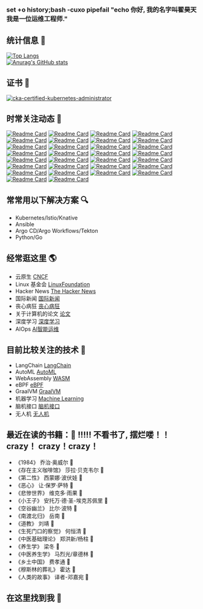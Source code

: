### set +o history;bash -cuxo pipefail "echo 你好,  我的名字叫翟昊天我是一位运维工程师."

## 统计信息 :information_desk_person:
[![Top Langs](https://github-readme-stats.vercel.app/api/top-langs/?username=Zhaikuku&layout=compact&card_width=400&locale=cn&theme=aura)](https://github.com/anuraghazra/github-readme-stats) <br />
[![Anurag's GitHub stats](https://github-readme-stats.vercel.app/api?username=Zhaikuku&show_icons=true&theme=radical&locale=cn)](https://github.com/anuraghazra/github-readme-stats)
## 证书 :100:
[![cka-certified-kubernetes-administrator](https://user-images.githubusercontent.com/4213435/183928214-d775ab88-2034-47b5-beba-2ec083462629.png)](https://training.linuxfoundation.cn/certificates/1)

## 时常关注动态 :speech_balloon:
[![Readme Card](https://github-readme-stats.vercel.app/api/pin/?username=kuchin&repo=awesome-cto)](https://github.com/kuchin/awesome-cto)
[![Readme Card](https://github-readme-stats.vercel.app/api/pin/?username=mtdvio&repo=every-programmer-should-know)](https://github.com/mtdvio/every-programmer-should-know)
[![Readme Card](https://github-readme-stats.vercel.app/api/pin/?username=kamranahmedse&repo=developer-roadmap)](https://github.com/kamranahmedse/developer-roadmap)
[![Readme Card](https://github-readme-stats.vercel.app/api/pin/?username=upgundecha&repo=howtheysre)](https://github.com/upgundecha/howtheysre)
[![Readme Card](https://github-readme-stats.vercel.app/api/pin/?username=geekan&repo=HowToLiveLonger)](https://github.com/geekan/HowToLiveLonger)
[![Readme Card](https://github-readme-stats.vercel.app/api/pin/?username=DovAmir&repo=awesome-design-patterns)](https://github.com/DovAmir/awesome-design-patterns)
[![Readme Card](https://github-readme-stats.vercel.app/api/pin/?username=akuity&repo=awesome-argo)](https://github.com/akuity/awesome-argo)
[![Readme Card](https://github-readme-stats.vercel.app/api/pin/?username=terrytangyuan&repo=awesome-kubeflow)](https://github.com/terrytangyuan/awesome-kubeflow)
[![Readme Card](https://github-readme-stats.vercel.app/api/pin/?username=kyrolabs&repo=awesome-langchain)](https://github.com/kyrolabs/awesome-langchain)
[![Readme Card](https://github-readme-stats.vercel.app/api/pin/?username=Significant-Gravitas&repo=Auto-GPT-Plugins)](https://github.com/Significant-Gravitas/Auto-GPT-Plugins)
[![Readme Card](https://github-readme-stats.vercel.app/api/pin/?username=BradyFU&repo=Awesome-Multimodal-Large-Language-Models)](https://github.com/BradyFU/Awesome-Multimodal-Large-Language-Models)
[![Readme Card](https://github-readme-stats.vercel.app/api/pin/?username=Hannibal046&repo=Awesome-LLM)](https://github.com/Hannibal046/Awesome-LLM)
[![Readme Card](https://github-readme-stats.vercel.app/api/pin/?username=fr0gger&repo=Awesome-GPT-Agents)](https://github.com/fr0gger/Awesome-GPT-Agents)
[![Readme Card](https://github-readme-stats.vercel.app/api/pin/?username=dair-ai&repo=Prompt-Engineering-Guide)](https://github.com/dair-ai/Prompt-Engineering-Guide)
[![Readme Card](https://github-readme-stats.vercel.app/api/pin/?username=coleam00&repo=context-engineering-intro)](https://github.com/coleam00/context-engineering-intro)
[![Readme Card](https://github-readme-stats.vercel.app/api/pin/?username=GanjinZero&repo=awesome_Chinese_medical_NLP)](https://github.com/GanjinZero/awesome_Chinese_medical_NLP)
[![Readme Card](https://github-readme-stats.vercel.app/api/pin/?username=luban-agi&repo=Awesome-AIGC-Tutorials)](https://github.com/luban-agi/Awesome-AIGC-Tutorials)
[![Readme Card](https://github-readme-stats.vercel.app/api/pin/?username=veggiemonk&repo=awesome-docker)](https://github.com/veggiemonk/awesome-docker)
[![Readme Card](https://github-readme-stats.vercel.app/api/pin/?username=ramitsurana&repo=awesome-kubernetes)](https://github.com/ramitsurana/awesome-kubernetes)
[![Readme Card](https://github-readme-stats.vercel.app/api/pin/?username=collabnix&repo=kubetools)](https://github.com/collabnix/kubetools)
[![Readme Card](https://github-readme-stats.vercel.app/api/pin/?username=nubenetes&repo=awesome-kubernetes)](https://github.com/nubenetes/awesome-kubernetes)
[![Readme Card](https://github-readme-stats.vercel.app/api/pin/?username=mstrYoda&repo=awesome-istio)](https://github.com/mstrYoda/awesome-istio)
[![Readme Card](https://github-readme-stats.vercel.app/api/pin/?username=anksos&repo=awesome-knative)](https://github.com/anksos/awesome-knative)
[![Readme Card](https://github-readme-stats.vercel.app/api/pin/?username=samber&repo=awesome-prometheus-alerts)](https://github.com/samber/awesome-prometheus-alerts)
[![Readme Card](https://github-readme-stats.vercel.app/api/pin/?username=appcypher&repo=awesome-wasm-langs)](https://github.com/appcypher/awesome-wasm-langs)
[![Readme Card](https://github-readme-stats.vercel.app/api/pin/?username=rust-unofficial&repo=awesome-rust)](https://github.com/rust-unofficial/awesome-rust)
[![Readme Card](https://github-readme-stats.vercel.app/api/pin/?username=fighting41love&repo=funNLP)](https://github.com/fighting41love/funNLP)
[![Readme Card](https://github-readme-stats.vercel.app/api/pin/?username=knownsec&repo=404StarLink)](https://github.com/knownsec/404StarLink)
[![Readme Card](https://github-readme-stats.vercel.app/api/pin/?username=agile6v&repo=awesome-nginx)](https://github.com/agile6v/awesome-nginx)
[![Readme Card](https://github-readme-stats.vercel.app/api/pin/?username=zoidbergwill&repo=awesome-ebpf)](https://github.com/zoidbergwill/awesome-ebpf)


## 常常用以下解决方案  :mag:
- Kubernetes/Istio/Knative
- Ansible
- Argo CD/Argo Workflows/Tekton
- Python/Go

## 经常逛这里 :earth_americas:
- 云原生 [CNCF](https://www.cncf.io) 
- Linux 基金会 [LinuxFoundation](https://www.linuxfoundation.org)
- Hacker News [The Hacker News](https://thehackernews.com)
- 国际新闻 [国际新闻](https://github.com/dutymachine/news)
- 丧心病狂 [丧心病狂](https://github.com/sindresorhus/awesome)
- 关于计算机的论文 [论文](https://github.com/papers-we-love/papers-we-love)
- 深度学习 [深度学习](https://github.com/labmlai/annotated_deep_learning_paper_implementations)
- AIOps [AI智能运维](https://github.com/linjinjin123/awesome-AIOps)

## 目前比较关注的技术 :eyes:
- LangChain [LangChain](https://github.com/hwchase17/langchain)
- AutoML [AutoML](https://github.com/windmaple/awesome-AutoML)
- WebAssembly [WASM](https://webassembly.org/)
- eBPF [eBPF](https://ebpf.io/zh-cn)
- GraalVM [ GraalVM ](https://www.graalvm.org/)
- 机器学习 [Machine Learning](https://github.com/jindongwang/MachineLearning)
- 脑机接口 [脑机接口](https://github.com/apachecn/awesome-bci-zh)
- 无人机 [无人机](https://github.com/apachecn/awesome-drones-zh)

## 最近在读的书籍：🤔 !!!!! 不看书了, 摆烂喽！！ crazy！ crazy！crazy！
- 《1984》           乔治·奥威尔 🚩
- 《存在主义咖啡馆》  莎拉·贝克韦尔 🚩
- 《第二性》         西蒙娜·波伏娃 🚩
- 《恶心》           让·保罗·萨特 📖
- 《悲惨世界》       维克多·雨果 📕
- 《小王子》         安托万·德·圣-埃克苏佩里 🚩
- 《空谷幽兰》       比尔·波特 🚩
- 《南渡北归》       岳南 🚩
- 《道教》           刘靖 🚩
- 《生死门口的察觉》  何恒清 🚩
- 《中医基础理论》   郑洪新/杨柱 📕
- 《养生学》        梁冬 📕
- 《中医养生学》    马烈光/章德林 📕
- 《乡土中国》      费孝通  🚩
-  《穆斯林的葬礼》  霍达  🚩
- 《人类的故事》    译者-邓嘉宛 🚩
## 在这里找到我 :raising_hand:
